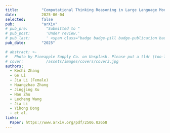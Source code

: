 ```yaml
---
title:          "Computational Thinking Reasoning in Large Language Models"
date:           2025-06-04
selected:       false
pub:            "arXiv"
# pub_pre:        "Submitted to "
# pub_post:       'Under review.'
# pub_last:       ' <span class="badge badge-pill badge-publication badge-success">CCF-A, Poster</span>'
pub_date:       "2025"

# abstract: >-
#   Photo by Pineapple Supply Co. on Unsplash. Please put a tldr (too-long-didnt-read, 1~2 sentences) of your publication here. It is not recommended to put the actual abstract here because it is usually too long to fit in. $\LaTeX$ is supported. $a=b+c$.
# cover:          /assets/images/covers/cover3.jpg
authors:
  - Kechi Zhang
  - Ge Li
  - Jia Li (Female)
  - Huangzhao Zhang
  - Jingjing Xu
  - Hao Zhu
  - Lecheng Wang
  - Jia Li
  - Yihong Dong
  - et al.
links:
  Paper: https://www.arxiv.org/pdf/2506.02658
---
```

